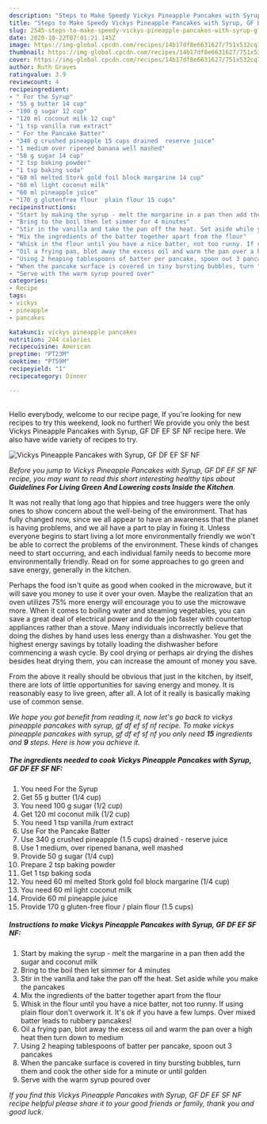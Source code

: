 ```yaml
---
description: "Steps to Make Speedy Vickys Pineapple Pancakes with Syrup, GF DF EF SF NF"
title: "Steps to Make Speedy Vickys Pineapple Pancakes with Syrup, GF DF EF SF NF"
slug: 2545-steps-to-make-speedy-vickys-pineapple-pancakes-with-syrup-gf-df-ef-sf-nf
date: 2020-10-22T07:01:21.145Z
image: https://img-global.cpcdn.com/recipes/14b17df8e6631627/751x532cq70/vickys-pineapple-pancakes-with-syrup-gf-df-ef-sf-nf-recipe-main-photo.jpg
thumbnail: https://img-global.cpcdn.com/recipes/14b17df8e6631627/751x532cq70/vickys-pineapple-pancakes-with-syrup-gf-df-ef-sf-nf-recipe-main-photo.jpg
cover: https://img-global.cpcdn.com/recipes/14b17df8e6631627/751x532cq70/vickys-pineapple-pancakes-with-syrup-gf-df-ef-sf-nf-recipe-main-photo.jpg
author: Ruth Graves
ratingvalue: 3.9
reviewcount: 4
recipeingredient:
- " For the Syrup"
- "55 g butter 14 cup"
- "100 g sugar 12 cup"
- "120 ml coconut milk 12 cup"
- "1 tsp vanilla rum extract"
- " For the Pancake Batter"
- "340 g crushed pineapple 15 cups drained  reserve juice"
- "1 medium over ripened banana well mashed"
- "50 g sugar 14 cup"
- "2 tsp baking powder"
- "1 tsp baking soda"
- "60 ml melted Stork gold foil block margarine 14 cup"
- "60 ml light coconut milk"
- "60 ml pineapple juice"
- "170 g glutenfree flour  plain flour 15 cups"
recipeinstructions:
- "Start by making the syrup - melt the margarine in a pan then add the sugar and coconut milk"
- "Bring to the boil then let simmer for 4 minutes"
- "Stir in the vanilla and take the pan off the heat. Set aside while you make the pancakes"
- "Mix the ingredients of the batter together apart from the flour"
- "Whisk in the flour until you have a nice batter, not too runny. If using plain flour don&#39;t overwork it. It&#39;s ok if you have a few lumps. Over mixed batter leads to rubbery pancakes!"
- "Oil a frying pan, blot away the excess oil and warm the pan over a high heat then turn down to medium"
- "Using 2 heaping tablespoons of batter per pancake, spoon out 3 pancakes"
- "When the pancake surface is covered in tiny bursting bubbles, turn them and cook the other side for a minute or until golden"
- "Serve with the warm syrup poured over"
categories:
- Recipe
tags:
- vickys
- pineapple
- pancakes

katakunci: vickys pineapple pancakes 
nutrition: 244 calories
recipecuisine: American
preptime: "PT23M"
cooktime: "PT59M"
recipeyield: "1"
recipecategory: Dinner

---
```

<br>
Hello everybody, welcome to our recipe page, If you're looking for new recipes to try this weekend, look no further! We provide you only the best Vickys Pineapple Pancakes with Syrup, GF DF EF SF NF recipe here. We also have wide variety of recipes to try.
<br>


![Vickys Pineapple Pancakes with Syrup, GF DF EF SF NF](https://img-global.cpcdn.com/recipes/14b17df8e6631627/751x532cq70/vickys-pineapple-pancakes-with-syrup-gf-df-ef-sf-nf-recipe-main-photo.jpg)

<i>Before you jump to Vickys Pineapple Pancakes with Syrup, GF DF EF SF NF recipe, you may want to read this short interesting healthy tips about 
<strong>Guidelines For Living Green And Lowering costs Inside the Kitchen</strong>.</i>
</br>

It was not really that long ago that hippies and tree huggers were the only ones to show concern about the well-being of the environment. That has fully changed now, since we all appear to have an awareness that the planet is having problems, and we all have a part to play in fixing it. Unless everyone begins to start living a lot more environmentally friendly we won't be able to correct the problems of the environment. These kinds of changes need to start occurring, and each individual family needs to become more environmentally friendly. Read on for some approaches to go green and save energy, generally in the kitchen.

Perhaps the food isn't quite as good when cooked in the microwave, but it will save you money to use it over your oven. Maybe the realization that an oven utilizes 75% more energy will encourage you to use the microwave more. When it comes to boiling water and steaming vegetables, you can save a great deal of electrical power and do the job faster with countertop appliances rather than a stove. Many individuals incorrectly believe that doing the dishes by hand uses less energy than a dishwasher. You get the highest energy savings by totally loading the dishwasher before commencing a wash cycle. By cool drying or perhaps air drying the dishes besides heat drying them, you can increase the amount of money you save.

From the above it really should be obvious that just in the kitchen, by itself, there are lots of little opportunities for saving energy and money. It is reasonably easy to live green, after all. A lot of it really is basically making use of common sense.


<i>We hope you got benefit from reading it, now let's go back to vickys pineapple pancakes with syrup, gf df ef sf nf recipe. To make vickys pineapple pancakes with syrup, gf df ef sf nf you only need <strong>15</strong> ingredients and <strong>9</strong> steps. Here is how you achieve it.
</i>

##### The ingredients needed to cook Vickys Pineapple Pancakes with Syrup, GF DF EF SF NF:

1. You need  For the Syrup
1. Get 55 g butter (1/4 cup)
1. You need 100 g sugar (1/2 cup)
1. Get 120 ml coconut milk (1/2 cup)
1. You need 1 tsp vanilla /rum extract
1. Use  For the Pancake Batter
1. Use 340 g crushed pineapple (1.5 cups) drained - reserve juice
1. Use 1 medium, over ripened banana, well mashed
1. Provide 50 g sugar (1/4 cup)
1. Prepare 2 tsp baking powder
1. Get 1 tsp baking soda
1. You need 60 ml melted Stork gold foil block margarine (1/4 cup)
1. You need 60 ml light coconut milk
1. Provide 60 ml pineapple juice
1. Provide 170 g gluten-free flour / plain flour (1.5 cups)


##### Instructions to make Vickys Pineapple Pancakes with Syrup, GF DF EF SF NF:

1. Start by making the syrup - melt the margarine in a pan then add the sugar and coconut milk
1. Bring to the boil then let simmer for 4 minutes
1. Stir in the vanilla and take the pan off the heat. Set aside while you make the pancakes
1. Mix the ingredients of the batter together apart from the flour
1. Whisk in the flour until you have a nice batter, not too runny. If using plain flour don&#39;t overwork it. It&#39;s ok if you have a few lumps. Over mixed batter leads to rubbery pancakes!
1. Oil a frying pan, blot away the excess oil and warm the pan over a high heat then turn down to medium
1. Using 2 heaping tablespoons of batter per pancake, spoon out 3 pancakes
1. When the pancake surface is covered in tiny bursting bubbles, turn them and cook the other side for a minute or until golden
1. Serve with the warm syrup poured over


<i>If you find this Vickys Pineapple Pancakes with Syrup, GF DF EF SF NF recipe helpful please share it to your good friends or family, thank you and good luck.</i>
